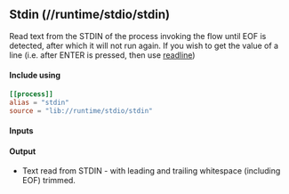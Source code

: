 ## Stdin (//runtime/stdio/stdin)
Read text from the STDIN of the process invoking the flow until EOF is detected, after which it will not run
again. If you wish to get the value of a line (i.e. after ENTER is pressed, then use [readline](readline.md))

#### Include using
```toml
[[process]]
alias = "stdin"
source = "lib://runtime/stdio/stdin"
```

#### Inputs

#### Output
* Text read from STDIN - with leading and trailing whitespace (including EOF) trimmed.